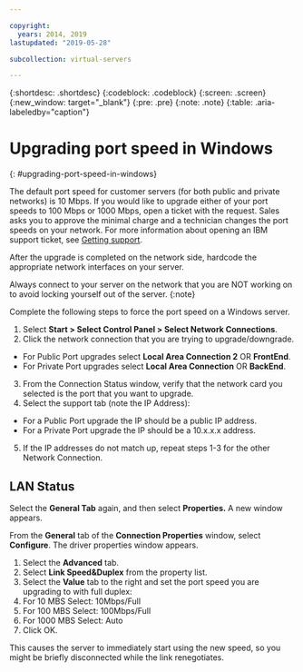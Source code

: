 ```yaml
---

copyright:
  years: 2014, 2019
lastupdated: "2019-05-28"

subcollection: virtual-servers

---
```


{:shortdesc: .shortdesc}
{:codeblock: .codeblock}
{:screen: .screen}
{:new_window: target="_blank"}
{:pre: .pre}
{:note: .note}
{:table: .aria-labeledby="caption"}

# Upgrading port speed in Windows
{: #upgrading-port-speed-in-windows}

The default port speed for customer servers (for both public and private networks) is 10 Mbps. If you would like to upgrade either of your port speeds to 100 Mbps or 1000 Mbps, open a ticket with the request. Sales asks you to approve the minimal charge and a technician changes the port speeds on your network. For more information about opening an IBM support ticket, see [Getting support](/docs/get-support?topic=get-support-getting-customer-support).

After the upgrade is completed on the network side, hardcode the appropriate network interfaces on your server.

Always connect to your server on the network that you are NOT working on to avoid locking yourself out of the server.
{:note}

Complete the following steps to force the port speed on a Windows server. 

1. Select **Start > Select Control Panel > Select Network Connections**.
2. Click the network connection that you are trying to upgrade/downgrade.
  * For Public Port upgrades select **Local Area Connection 2** OR **FrontEnd**.
  * For Private Port upgrades select **Local Area Connection** OR **BackEnd**.
3. From the Connection Status window, verify that the network card you selected is the port that you want to upgrade.
4. Select the support tab (note the IP Address):
  * For a Public Port upgrade the IP should be a public IP address.
  * For a Private Port upgrade the IP should be a 10.x.x.x address.
5. If the IP addresses do not match up, repeat steps 1-3 for the other Network Connection.

## LAN Status

Select the **General Tab** again, and then select **Properties.** A new window appears.

From the **General** tab of the **Connection Properties** window, select **Configure**. The driver properties window appears.

1. Select the **Advanced** tab.
2. Select **Link Speed&Duplex** from the property list.
3. Select the **Value** tab to the right and set the port speed you are upgrading to with full duplex:
  1. For 10 MBS Select: 10Mbps/Full
  2. For 100 MBS Select: 100Mbps/Full
  3. For 1000 MBS Select: Auto
4. Click OK.  

This causes the server to immediately start using the new speed, so you might be briefly disconnected while the link renegotiates.
